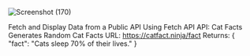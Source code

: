 ![Screenshot (170)](https://github.com/user-attachments/assets/ea20b326-3e85-42df-89da-81bbfa50c6d0)

Fetch and Display Data from a Public API Using Fetch API
API: Cat Facts
Generates Random Cat Facts
URL: https://catfact.ninja/fact
Returns:
{ 
"fact": "Cats sleep 70% of their lives." 
}
